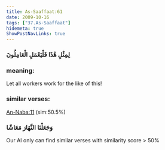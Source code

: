 ```yaml
---
title: As-Saaffaat:61
date: 2009-10-16
tags: ["37.As-Saaffaat"]
hidemeta: true 
ShowPostNavLinks: true 
---
```

### لِمِثْلِ هَٰذَا فَلْيَعْمَلِ الْعَامِلُونَ
### meaning: 
Let all workers work for the like of this!
### similar verses: 

[An-Naba:11](/78/11) (sim:50.5%)

### وَجَعَلْنَا النَّهَارَ مَعَاشًا

Our AI only can find similar verses with similarity score > 50% 



